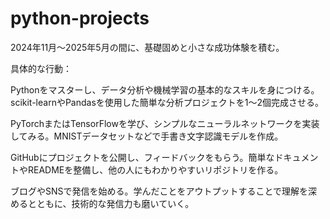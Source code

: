 # python-projects
2024年11月〜2025年5月の間に、基礎固めと小さな成功体験を積む。

具体的な行動：

Pythonをマスターし、データ分析や機械学習の基本的なスキルを身につける。scikit-learnやPandasを使用した簡単な分析プロジェクトを1〜2個完成させる。

PyTorchまたはTensorFlowを学び、シンプルなニューラルネットワークを実装してみる。MNISTデータセットなどで手書き文字認識モデルを作成。

GitHubにプロジェクトを公開し、フィードバックをもらう。簡単なドキュメントやREADMEを整備し、他の人にもわかりやすいリポジトリを作る。

ブログやSNSで発信を始める。学んだことをアウトプットすることで理解を深めるとともに、技術的な発信力も磨いていく。
